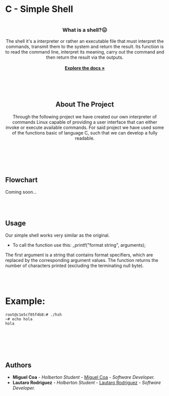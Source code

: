 <br/>
<p align="center">
  <h1> C - Simple Shell <h1>

  <h3 align="center">What is a shell?😖</h3>

  <p align="center">
    The shell it's a interpreter or rather an executable file that must interpret the commands, transmit them to the system and return the result. Its function is to read the command line, interpret its meaning, carry out the command and then return the result via the outputs.
    <br/>
    <br/>
    <a href="https://github.com/Macj04/holbertonschool-simple_shell"><strong>Explore the docs »</strong></a>
    <br/>
    <br/>
  </p>
</p>

<br>
</br>

<h2 align="center">About The Project</h2>

<p align="center">Through the following project we have created our own interpreter of commands Linux capable of providing a user interface that can either invoke or execute available commands. For said project we have used some of the functions basic of language C, such that we can develop a fully readable.</p>

<br>
</br>

<br>
</br>

##  Flowchart

Coming soon...

<br>
</br>

## Usage

Our simple shell works very similar as the original.

* To call the function use this: _printf("format string", arguments);

The first argument is a string that contains format specifiers, which are replaced by the corresponding argument values. The function returns the number of characters printed (excluding the terminating null byte).

<br>
</br>

# Example:
	root@c1e5cf05f4b8:# ./hsh
	~# echo hola
	hola

<br>
</br>

<div align="center">
</div>
<br>
</br>

## Authors

* **Miguel Coa** - *Holberton Student* - [Miguel Coa](https://github.com/Macj04) - *Software Developer.*
* **Lautaro Rodriguez** - *Holberton Student* - [Lautaro Rodriguez](https://github.com/LautareteX/) - *Software Developer.*
